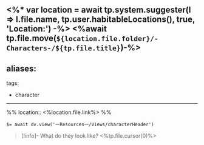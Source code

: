 <%* 
var location = await tp.system.suggester(l => l.file.name, tp.user.habitableLocations(), true, 'Location:')
-%>
<%await tp.file.move(`${location.file.folder}/-Characters-/${tp.file.title}`)-%>
---
aliases:
  - 
tags:
  - character
---

%%
location:: <%location.file.link%>
%%

`$= await dv.view('一Resources一/Views/characterHeader')`

> [!info]- What do they look like?
> <%tp.file.cursor(0)%>
